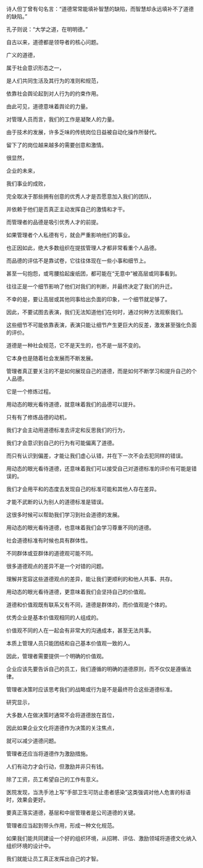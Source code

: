 诗人但丁曾有句名言：“道德常常能填补智慧的缺陷，而智慧却永远填补不了道德的缺陷。”

孔子则说：“大学之道，在明明德。”

自古以来，道德都是领导者的核心问题。

广义的道德，

属于社会意识形态之一，

是人们共同生活及其行为的准则和规范，

依靠社会舆论起到对人行为的约束作用。

由此可见，道德意味着舆论的力量。

对管理人员而言，我们的工作是凝聚人的力量。

由于技术的发展，许多乏味的传统岗位日益被自动化操作所替代。

留下了的岗位越来越多的需要创意和激情。

很显然，

企业的未来，

我们事业的成败，

完全取决于那些拥有创意的优秀人才是否愿意加入我们的团队，

并依赖于他们是否真正主动发挥自己的激情和才干。

而管理者的品德是吸引优秀人才的前提。

如果管理者个人私德有亏，就会严重影响他们的事业。

也正因如此，绝大多数组织在提拔管理人才都非常看重个人品德。

而品德的评估不是靠试卷，它往往体现在一些小事和细节上。

甚至一句抱怨，或弯腰拾起废纸团，都可能在“无意中”被高层或同事看到。

往往正是一个细节影响了他们对我们的判断，并最终决定了我们的升迁。

不幸的是，要让高层或其他同事给出负面的印象，一个细节就足够了。

因此，不要试图去表演，我们无法知道他们在何时，通过何种方法观察我们。

这些细节不可能依靠表演，表演只能让细节产生更巨大的反差，激发甚至强化负面的评价。

道德是一种社会规范，它不是天生的，也不是一层不变的。

它本身也是随着社会发展而不断发展。

管理者真正要关注的不是如何展现自己的道德，而是如何不断学习和提升自己的个人品德。

它是一个修炼过程。

用动态的眼光看待道德，就意味着我们的品德可以提升。

只有有了修炼品德的动机，

我们才会主动用道德标准去评定和反思我们的行为，

我们才会意识到自己的行为有可能偏离了道德。

而只有认识到偏差，才能让我们虚心认错，并在下一次不会去犯同样的错误。

用动态的眼光看待道德，还意味着我们可以接受自己对道德标准的评价有可能是错误的。

我们才会用平和的态度去发现自己的标准可能和其他人存在差异。

才能不武断的认为别人的道德标准是错误。

这很多时候可以帮助我们学习到社会道德的发展。

用动态的眼光看待道德，也意味着我们会学习尊重不同的道德。

社会道德标准有时候也具有群体性。

不同群体或亚群体的道德观可能不同。

很多道德观点的差异不是一个对错的问题。

理解并宽容这些道德观点的差异，能让我们更顺利的和他人共事、共存。

用动态的眼光看待道德，更意味着我们会坚持自己的价值观。

道德和价值观既有联系又有不同，道德是群体的，而价值观是个体的。

优秀企业是基本价值观相同的人组成的。

价值观不同的人在一起会有非常大的沟通成本，甚至无法共事。

本质上管理人员只能团结和自己基本价值观一致的人。

因此，管理者需要提供一个明确的价值观。

企业应该先要告诉自己的员工，我们遵循的明确的道德原则，而不仅仅是遵循法律。

管理者决策时应该思考我们的战略或行为是不是最终符合这些道德标准。

研究显示，

大多数人在做决策时通常不会将道德放在首位，

因此如果企业文化将道德作为决策的关注焦点，

就可以减少道德问题。

管理者还应当将道德作为激励措施。

人们有动力才会行动，但激励并非只有钱。

除了工资，员工希望自己的工作有意义。

医院发现，当洗手池上写“手部卫生可防止患者感染”这类强调对他人危害的标语时，效果会更好。

要真正落实道德，基层和中层管理者是公司道德的关键。

管理者应当起到带头作用，形成一种文化规范。

如果我们能共同建设一个好的组织环境，从招聘、评估、激励领域将道德文化纳入组织环境的设计中。

我们就能让员工真正发挥出自己的才智。

